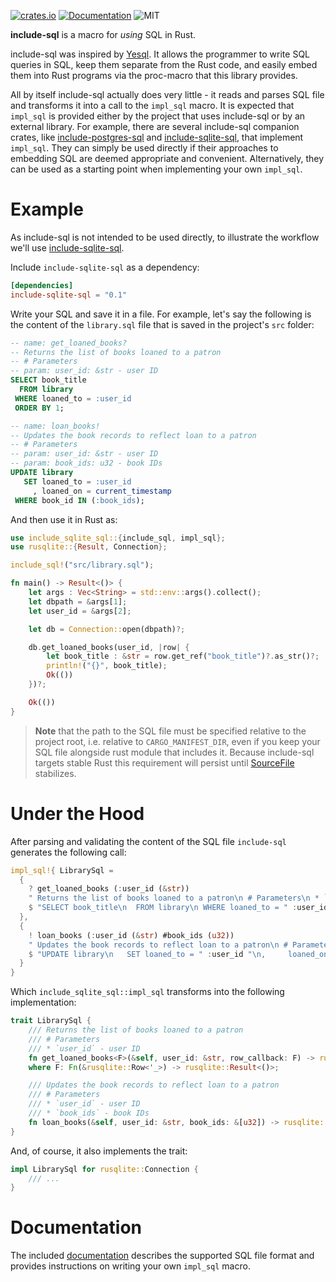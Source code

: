 [![crates.io](https://img.shields.io/crates/v/include-sql)](https://crates.io/crates/include-sql)
[![Documentation](https://docs.rs/include-sql/badge.svg)](https://docs.rs/include-sql)
![MIT](https://img.shields.io/crates/l/include-sql.svg)

**include-sql** is a macro for *using* SQL in Rust.

include-sql was inspired by [Yesql][1]. It allows the programmer to write SQL queries in SQL, keep them separate from the Rust code, and easily embed them into Rust programs via the proc-macro that this library provides.

All by itself include-sql actually does very little - it reads and parses SQL file and transforms it into a call to the `impl_sql` macro. It is expected that `impl_sql` is provided either by the project that uses include-sql or by an external library. For example, there are several include-sql companion crates, like [include-postgres-sql][2] and [include-sqlite-sql][3], that implement `impl_sql`. They can simply be used directly if their approaches to embedding SQL are deemed appropriate and convenient. Alternatively, they can be used as a starting point when implementing your own `impl_sql`.

# Example

As include-sql is not intended to be used directly, to illustrate the workflow we'll use [include-sqlite-sql][3].

Include `include-sqlite-sql` as a dependency:

```toml
[dependencies]
include-sqlite-sql = "0.1"
```

Write your SQL and save it in a file. For example, let's say the following is the content of the `library.sql` file that is saved in the project's `src` folder:

```sql
-- name: get_loaned_books?
-- Returns the list of books loaned to a patron
-- # Parameters
-- param: user_id: &str - user ID
SELECT book_title
  FROM library
 WHERE loaned_to = :user_id
 ORDER BY 1;

-- name: loan_books!
-- Updates the book records to reflect loan to a patron
-- # Parameters
-- param: user_id: &str - user ID
-- param: book_ids: u32 - book IDs
UPDATE library
   SET loaned_to = :user_id
     , loaned_on = current_timestamp
 WHERE book_id IN (:book_ids);
```

And then use it in Rust as:

```rust , ignore
use include_sqlite_sql::{include_sql, impl_sql};
use rusqlite::{Result, Connection};

include_sql!("src/library.sql");

fn main() -> Result<()> {
    let args : Vec<String> = std::env::args().collect();
    let dbpath = &args[1];
    let user_id = &args[2];

    let db = Connection::open(dbpath)?;

    db.get_loaned_books(user_id, |row| {
        let book_title : &str = row.get_ref("book_title")?.as_str()?;
        println!("{}", book_title);
        Ok(())
    })?;

    Ok(())
}
```

> **Note** that the path to the SQL file must be specified relative to the project root, i.e. relative to `CARGO_MANIFEST_DIR`, even if you keep your SQL file alongside rust module that includes it. Because include-sql targets stable Rust this requirement will persist until [SourceFile][4] stabilizes.

# Under the Hood

After parsing and validating the content of the SQL file `include-sql` generates the following call:

```rust , ignore
impl_sql!{ LibrarySql =
  {
    ? get_loaned_books (:user_id (&str)) 
    " Returns the list of books loaned to a patron\n # Parameters\n * `user_id` - user ID"
    $ "SELECT book_title\n  FROM library\n WHERE loaned_to = " :user_id "\n ORDER BY 1"
  },
  {
    ! loan_books (:user_id (&str) #book_ids (u32)) 
    " Updates the book records to reflect loan to a patron\n # Parameters\n * `user_id` - user ID\n * `book_ids` - book IDs"
    $ "UPDATE library\n   SET loaned_to = " :user_id "\n,     loaned_on = current_timestamp\n WHERE book_id IN (" #book_ids ")"
  }
}
```

Which `include_sqlite_sql::impl_sql` transforms into the following implementation:

```rust , ignore
trait LibrarySql {
    /// Returns the list of books loaned to a patron
    /// # Parameters
    /// * `user_id` - user ID
    fn get_loaned_books<F>(&self, user_id: &str, row_callback: F) -> rusqlite::Result<()>
    where F: Fn(&rusqlite::Row<'_>) -> rusqlite::Result<()>;

    /// Updates the book records to reflect loan to a patron
    /// # Parameters
    /// * `user_id` - user ID
    /// * `book_ids` - book IDs
    fn loan_books(&self, user_id: &str, book_ids: &[u32]) -> rusqlite::Result<usize>;
}
```

And, of course, it also implements the trait:

```rust , ignore
impl LibrarySql for rusqlite::Connection {
    /// ...
}
```

# Documentation

The included [documentation][5] describes the supported SQL file format and provides instructions on writing your own `impl_sql` macro.

[1]: https://github.com/krisajenkins/yesql
[2]: https://crates.io/crates/include-postgres-sql
[3]: https://crates.io/crates/include-sqlite-sql
[4]: https://doc.rust-lang.org/proc_macro/struct.SourceFile.html
[5]: https://quietboil.github.io/include-sql
